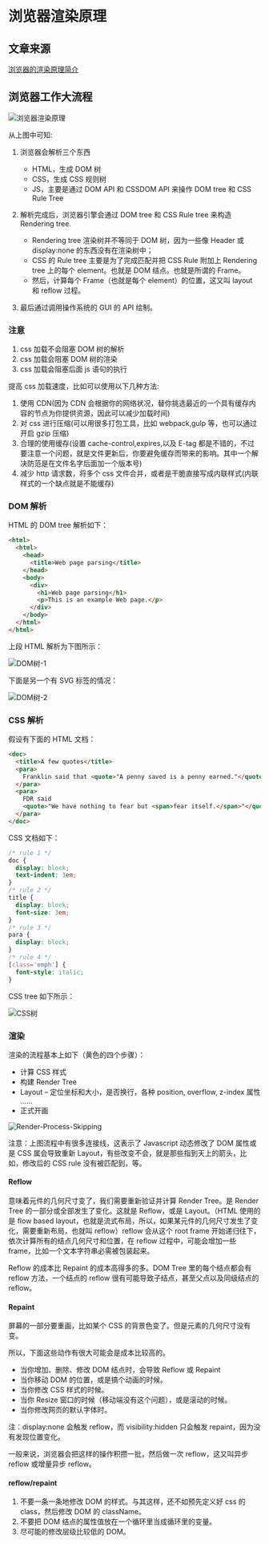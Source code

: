 # 浏览器渲染原理

## 文章来源

[浏览器的渲染原理简介](https://coolshell.cn/articles/9666.html)

## 浏览器工作大流程

![浏览器渲染原理](https://raw.githubusercontent.com/xiaojianbu/markdownPicture/master/%E6%B5%8F%E8%A7%88%E5%99%A8%E6%B8%B2%E6%9F%93%E5%8E%9F%E7%90%86/Render-Process.jpg)

从上图中可知:

1. 浏览器会解析三个东西

   - HTML，生成 DOM 树
   - CSS，生成 CSS 规则树
   - JS，主要是通过 DOM API 和 CSSDOM API 来操作 DOM tree 和 CSS Rule Tree

2. 解析完成后，浏览器引擎会通过 DOM tree 和 CSS Rule tree 来构造 Rendering tree.

   - Rendering tree 渲染树并不等同于 DOM 树，因为一些像 Header 或 display:none 的东西没有在渲染树中；
   - CSS 的 Rule tree 主要是为了完成匹配并把 CSS Rule 附加上 Rendering tree 上的每个 element。也就是 DOM 结点。也就是所谓的 Frame。
   - 然后，计算每个 Frame（也就是每个 element）的位置，这又叫 layout 和 reflow 过程。

3. 最后通过调用操作系统的 GUI 的 API 绘制。

### 注意

1. css 加载不会阻塞 DOM 树的解析
2. css 加载会阻塞 DOM 树的渲染
3. css 加载会阻塞后面 js 语句的执行

提高 css 加载速度，比如可以使用以下几种方法:

1. 使用 CDN(因为 CDN 会根据你的网络状况，替你挑选最近的一个具有缓存内容的节点为你提供资源，因此可以减少加载时间)
2. 对 css 进行压缩(可以用很多打包工具，比如 webpack,gulp 等，也可以通过开启 gzip 压缩)
3. 合理的使用缓存(设置 cache-control,expires,以及 E-tag 都是不错的，不过要注意一个问题，就是文件更新后，你要避免缓存而带来的影响。其中一个解决防范是在文件名字后面加一个版本号)
4. 减少 http 请求数，将多个 css 文件合并，或者是干脆直接写成内联样式(内联样式的一个缺点就是不能缓存)

### DOM 解析

HTML 的 DOM tree 解析如下：

```html
<html>
  <html>
    <head>
      <title>Web page parsing</title>
    </head>
    <body>
      <div>
        <h1>Web page parsing</h1>
        <p>This is an example Web page.</p>
      </div>
    </body>
  </html>
</html>
```

上段 HTML 解析为下图所示：

![DOM树-1](https://raw.githubusercontent.com/xiaojianbu/markdownPicture/master/%E6%B5%8F%E8%A7%88%E5%99%A8%E6%B8%B2%E6%9F%93%E5%8E%9F%E7%90%86/DOM-Tree-01.jpg)

下面是另一个有 SVG 标签的情况：

![DOM树-2](https://raw.githubusercontent.com/xiaojianbu/markdownPicture/master/%E6%B5%8F%E8%A7%88%E5%99%A8%E6%B8%B2%E6%9F%93%E5%8E%9F%E7%90%86/DOM-Tree-02.jpg)

### CSS 解析

假设有下面的 HTML 文档：

```html
<doc>
  <title>A few quotes</title>
  <para>
    Franklin said that <quote>"A penny saved is a penny earned."</quote>
  </para>
  <para>
    FDR said
    <quote>"We have nothing to fear but <span>fear itself.</span>"</quote>
  </para>
</doc>
```

CSS 文档如下：

```css
/* rule 1 */
doc {
  display: block;
  text-indent: 1em;
}
/* rule 2 */
title {
  display: block;
  font-size: 3em;
}
/* rule 3 */
para {
  display: block;
}
/* rule 4 */
[class='emph'] {
  font-style: italic;
}
```

CSS tree 如下所示：

![CSS树](https://raw.githubusercontent.com/xiaojianbu/markdownPicture/master/%E6%B5%8F%E8%A7%88%E5%99%A8%E6%B8%B2%E6%9F%93%E5%8E%9F%E7%90%86/CSS-Rule-Tree-Example.jpg)

### 渲染

渲染的流程基本上如下（黄色的四个步骤）：

- 计算 CSS 样式
- 构建 Render Tree
- Layout – 定位坐标和大小，是否换行，各种 position, overflow, z-index 属性 ……
- 正式开画

![Render-Process-Skipping](https://raw.githubusercontent.com/xiaojianbu/markdownPicture/master/%E6%B5%8F%E8%A7%88%E5%99%A8%E6%B8%B2%E6%9F%93%E5%8E%9F%E7%90%86/Render-Process-Skipping.jpg)

注意：上图流程中有很多连接线，这表示了 Javascript 动态修改了 DOM 属性或是 CSS 属会导致重新 Layout，有些改变不会，就是那些指到天上的箭头，比如，修改后的 CSS rule 没有被匹配到，等。

#### Reflow

意味着元件的几何尺寸变了，我们需要重新验证并计算 Render Tree。是 Render Tree 的一部分或全部发生了变化。这就是 Reflow，或是 Layout。（HTML 使用的是 flow based layout，也就是流式布局，所以，如果某元件的几何尺寸发生了变化，需要重新布局，也就叫 reflow）reflow 会从<html>这个 root frame 开始递归往下，依次计算所有的结点几何尺寸和位置，在 reflow 过程中，可能会增加一些 frame，比如一个文本字符串必需被包装起来。

Reflow 的成本比 Repaint 的成本高得多的多。DOM Tree 里的每个结点都会有 reflow 方法，一个结点的 reflow 很有可能导致子结点，甚至父点以及同级结点的 reflow。

#### Repaint

屏幕的一部分要重画，比如某个 CSS 的背景色变了。但是元素的几何尺寸没有变。

所以，下面这些动作有很大可能会是成本比较高的。

- 当你增加、删除、修改 DOM 结点时，会导致 Reflow 或 Repaint
- 当你移动 DOM 的位置，或是搞个动画的时候。
- 当你修改 CSS 样式的时候。
- 当你 Resize 窗口的时候（移动端没有这个问题），或是滚动的时候。
- 当你修改网页的默认字体时。

注：display:none 会触发 reflow，而 visibility:hidden 只会触发 repaint，因为没有发现位置变化。

一般来说，浏览器会把这样的操作积攒一批，然后做一次 reflow，这又叫异步 reflow 或增量异步 reflow。

#### reflow/repaint

1. 不要一条一条地修改 DOM 的样式。与其这样，还不如预先定义好 css 的 class，然后修改 DOM 的 className。
2. 不要把 DOM 结点的属性值放在一个循环里当成循环里的变量。
3. 尽可能的修改层级比较低的 DOM。
